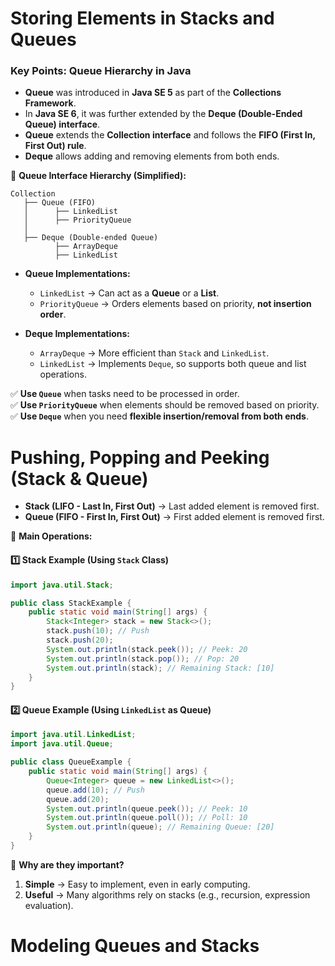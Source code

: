 # Storing Elements in Stacks and Queues

### **Key Points: Queue Hierarchy in Java**  

- **Queue** was introduced in **Java SE 5** as part of the **Collections Framework**.  
- In **Java SE 6**, it was further extended by the **Deque (Double-Ended Queue) interface**.  
- **Queue** extends the **Collection interface** and follows the **FIFO (First In, First Out) rule**.  
- **Deque** allows adding and removing elements from both ends.  

📌 **Queue Interface Hierarchy (Simplified):**  
```
Collection
   ├── Queue (FIFO)
   │      ├── LinkedList
   │      ├── PriorityQueue
   │
   ├── Deque (Double-ended Queue)
          ├── ArrayDeque
          ├── LinkedList
```

- **Queue Implementations:**
  - `LinkedList` → Can act as a **Queue** or a **List**.  
  - `PriorityQueue` → Orders elements based on priority, **not insertion order**.  

- **Deque Implementations:**
  - `ArrayDeque` → More efficient than `Stack` and `LinkedList`.  
  - `LinkedList` → Implements `Deque`, so supports both queue and list operations.  

✅ **Use `Queue`** when tasks need to be processed in order.  
✅ **Use `PriorityQueue`** when elements should be removed based on priority.  
✅ **Use `Deque`** when you need **flexible insertion/removal from both ends**.


# Pushing, Popping and Peeking (Stack & Queue)


- **Stack (LIFO - Last In, First Out)** → Last added element is removed first.  
- **Queue (FIFO - First In, First Out)** → First added element is removed first.  

📌 **Main Operations:**  

#### **1️⃣ Stack Example (Using `Stack` Class)**  
```java
import java.util.Stack;

public class StackExample {
    public static void main(String[] args) {
        Stack<Integer> stack = new Stack<>();
        stack.push(10); // Push
        stack.push(20);
        System.out.println(stack.peek()); // Peek: 20
        System.out.println(stack.pop()); // Pop: 20
        System.out.println(stack); // Remaining Stack: [10]
    }
}
```

#### **2️⃣ Queue Example (Using `LinkedList` as Queue)**  
```java
import java.util.LinkedList;
import java.util.Queue;

public class QueueExample {
    public static void main(String[] args) {
        Queue<Integer> queue = new LinkedList<>();
        queue.add(10); // Push
        queue.add(20);
        System.out.println(queue.peek()); // Peek: 10
        System.out.println(queue.poll()); // Poll: 10
        System.out.println(queue); // Remaining Queue: [20]
    }
}
```

🔹 **Why are they important?**  
1. **Simple** → Easy to implement, even in early computing.  
2. **Useful** → Many algorithms rely on stacks (e.g., recursion, expression evaluation).

# Modeling Queues and Stacks

